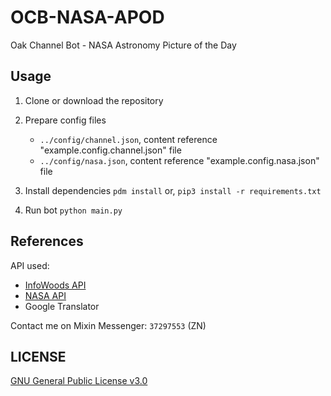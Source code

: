 # OCB-NASA-APOD

Oak Channel Bot - NASA Astronomy Picture of the Day

## Usage

1. Clone or download the repository

2. Prepare config files
    - `../config/channel.json`, content reference "example.config.channel.json" file
    - `../config/nasa.json`, content reference "example.config.nasa.json" file

3. Install dependencies
    `pdm install` or,
    `pip3 install -r requirements.txt`

4. Run bot
    `python main.py`

## References

API used:

- [InfoWoods API](https://github.com/infowoods/docs)
- [NASA API](https://api.nasa.gov/)
- Google Translator

Contact me on Mixin Messenger: `37297553` (ZN)

## LICENSE

[GNU General Public License v3.0](https://github.com/nodewee/otbot-nasa-apod/blob/main/LICENSE)
